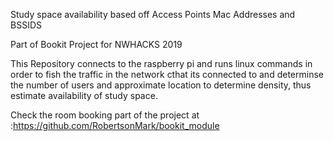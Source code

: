 Study space availability based off Access Points Mac Addresses and BSSIDS

Part of Bookit Project for NWHACKS 2019

This Repository connects to the raspberry pi and runs linux commands in order to fish
the traffic in the network cthat its connected to and determinse the number of users and approximate location
to determine density, thus estimate availability of study space.

Check the room booking part of the project at :https://github.com/RobertsonMark/bookit_module
